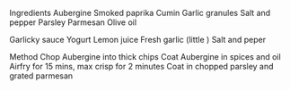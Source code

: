 
Ingredients
Aubergine
Smoked paprika
Cumin
Garlic granules
Salt and pepper
Parsley 
Parmesan
Olive oil

Garlicky sauce
Yogurt 
Lemon juice
Fresh garlic (little )
Salt and peper

Method
Chop Aubergine into thick chips
Coat Aubergine in spices and oil
Airfry for 15 mins, max crisp for 2 minutes
Coat in chopped parsley and grated parmesan